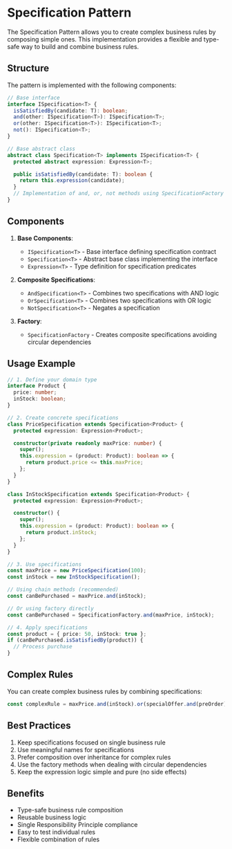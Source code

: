 # Specification Pattern

The Specification Pattern allows you to create complex business rules by
composing simple ones. This implementation provides a flexible and type-safe way
to build and combine business rules.

## Structure

The pattern is implemented with the following components:

```typescript
// Base interface
interface ISpecification<T> {
  isSatisfiedBy(candidate: T): boolean;
  and(other: ISpecification<T>): ISpecification<T>;
  or(other: ISpecification<T>): ISpecification<T>;
  not(): ISpecification<T>;
}

// Base abstract class
abstract class Specification<T> implements ISpecification<T> {
  protected abstract expression: Expression<T>;

  public isSatisfiedBy(candidate: T): boolean {
    return this.expression(candidate);
  }
  // Implementation of and, or, not methods using SpecificationFactory
}
```

## Components

1. **Base Components**:

   - `ISpecification<T>` - Base interface defining specification contract
   - `Specification<T>` - Abstract base class implementing the interface
   - `Expression<T>` - Type definition for specification predicates

2. **Composite Specifications**:

   - `AndSpecification<T>` - Combines two specifications with AND logic
   - `OrSpecification<T>` - Combines two specifications with OR logic
   - `NotSpecification<T>` - Negates a specification

3. **Factory**:
   - `SpecificationFactory` - Creates composite specifications avoiding circular
     dependencies

## Usage Example

```typescript
// 1. Define your domain type
interface Product {
  price: number;
  inStock: boolean;
}

// 2. Create concrete specifications
class PriceSpecification extends Specification<Product> {
  protected expression: Expression<Product>;

  constructor(private readonly maxPrice: number) {
    super();
    this.expression = (product: Product): boolean => {
      return product.price <= this.maxPrice;
    };
  }
}

class InStockSpecification extends Specification<Product> {
  protected expression: Expression<Product>;

  constructor() {
    super();
    this.expression = (product: Product): boolean => {
      return product.inStock;
    };
  }
}

// 3. Use specifications
const maxPrice = new PriceSpecification(100);
const inStock = new InStockSpecification();

// Using chain methods (recommended)
const canBePurchased = maxPrice.and(inStock);

// Or using factory directly
const canBePurchased = SpecificationFactory.and(maxPrice, inStock);

// 4. Apply specifications
const product = { price: 50, inStock: true };
if (canBePurchased.isSatisfiedBy(product)) {
  // Process purchase
}
```

## Complex Rules

You can create complex business rules by combining specifications:

```typescript
const complexRule = maxPrice.and(inStock).or(specialOffer.and(preOrder)).not();
```

## Best Practices

1. Keep specifications focused on single business rule
2. Use meaningful names for specifications
3. Prefer composition over inheritance for complex rules
4. Use the factory methods when dealing with circular dependencies
5. Keep the expression logic simple and pure (no side effects)

## Benefits

- Type-safe business rule composition
- Reusable business logic
- Single Responsibility Principle compliance
- Easy to test individual rules
- Flexible combination of rules
